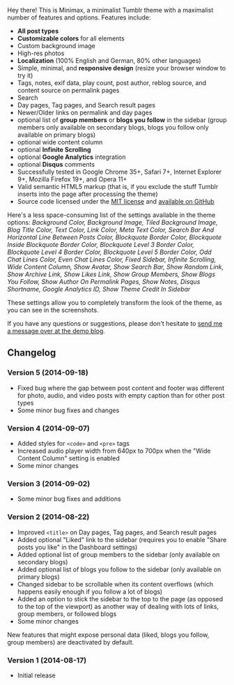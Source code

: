 Hey there! This is Minimax, a minimalist Tumblr theme with a maximalist number of features and options. Features include:

* **All post types**
* **Customizable colors** for all elements
* Custom background image
* High-res photos
* **Localization** (100% English and German, 80% other languages)
* Simple, minimal, and **responsive design** (resize your browser window to try it)
* Tags, notes, exif data, play count, post author, reblog source, and content source on permalink pages
* Search
* Day pages, Tag pages, and Search result pages
* Newer/Older links on permalink and day pages
* optional list of **group members** or **blogs you follow** in the sidebar (group members only available on secondary blogs, blogs you follow only available on primary blogs)
* optional wide content column
* optional **Infinite Scrolling**
* optional **Google Analytics** integration
* optional **Disqus** comments
* Successfully tested in Google Chrome 35+, Safari 7+, Internet Explorer 9+, Mozilla Firefox 19+, and Opera 11+
* Valid semantic HTML5 markup (that is, if you exclude the stuff Tumblr inserts into the page after processing the theme)
* Source code licensed under the [MIT license](https://github.com/doersino/Tumblr-Themes#license-mit) and [available on GitHub](https://github.com/doersino/Tumblr-Themes)

Here's a less space-consuming list of the settings available in the theme options: *Background Color, Background Image, Tiled Background Image, Blog Title Color, Text Color, Link Color, Meta Text Color, Search Bar And Horizontal Line Between Posts Color, Blockquote Border Color, Blockquote Inside Blockquote Border Color, Blockquote Level 3 Border Color, Blockquote Level 4 Border Color, Blockquote Level 5 Border Color, Odd Chat Lines Color, Even Chat Lines Color, Fixed Sidebar, Infinite Scrolling, Wide Content Column, Show Avatar, Show Search Bar, Show Random Link, Show Archive Link, Show Likes Link, Show Group Members, Show Blogs You Follow, Show Author On Permalink Pages, Show Notes, Disqus Shortname, Google Analytics ID, Show Theme Credit In Sidebar*

These settings allow you to completely transform the look of the theme, as you can see in the screenshots.

If you have any questions or suggestions, please don't hesitate to [send me a message over at the demo blog](http://minimaxtheme.tumblr.com/ask).

## Changelog
### Version 5 (2014-09-18)
* Fixed bug where the gap between post content and footer was different for photo, audio, and video posts with empty caption than for other post types
* Some minor bug fixes and changes

### Version 4 (2014-09-07)
* Added styles for `<code>` and `<pre>` tags
* Increased audio player width from 640px to 700px when the "Wide Content Column" setting is enabled
* Some minor changes

### Version 3 (2014-09-02)
* Some minor bug fixes and additions

### Version 2 (2014-08-22)
* Improved `<title>` on Day pages, Tag pages, and Search result pages
* Added optional "Liked" link to the sidebar (requires you to enable "Share posts you like" in the Dashboard settings)
* Added optional list of group members to the sidebar (only available on secondary blogs)
* Added optional list of blogs you follow to the sidebar (only available on primary blogs)
* Changed sidebar to be scrollable when its content overflows (which happens easily enough if you follow a lot of blogs)
* Added an option to stick the sidebar to the top to the page (as opposed to the top of the viewport) as another way of dealing with lots of links, group members, or followed blogs
* Some minor changes

New features that might expose personal data (liked, blogs you follow, group members) are deactivated by default.

### Version 1 (2014-08-17)
* Initial release
